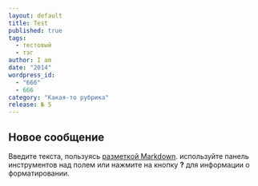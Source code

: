 ```yaml
---
layout: default
title: Test
published: true
tags: 
  - тестовый
  - тэг
author: I am
date: "2014"
wordpress_id: 
  - "666"
  - 666
category: "Какая-то рубрика"
release: № 5
---
```


## Новое сообщение

Введите текста, пользуясь [разметкой Markdown](http://daringfireball.net/projects/markdown/). используйте панель инструментов над полем или нажмите на кнопку **?** для информации о форматировании.